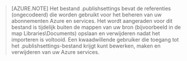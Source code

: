> [AZURE.NOTE]
> Het bestand .publishsettings bevat de referenties (ongecodeerd) die worden gebruikt voor het beheren van uw abonnementen Azure en services. Het wordt aangeraden voor dit bestand is tijdelijk buiten de mappen van uw bron (bijvoorbeeld in de map Libraries\Documents) opslaan en verwijderen nadat het importeren is voltooid. Een kwaadwillende gebruiker die toegang tot het .publishsettings-bestand krijgt kunt bewerken, maken en verwijderen van uw Azure services.
